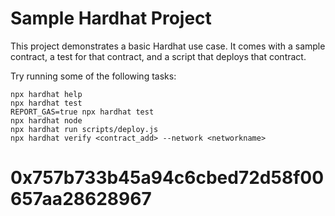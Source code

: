 <!-- @format -->

# Sample Hardhat Project

This project demonstrates a basic Hardhat use case. It comes with a sample contract, a test for that contract, and a script that deploys that contract.

Try running some of the following tasks:

```shell
npx hardhat help
npx hardhat test
REPORT_GAS=true npx hardhat test
npx hardhat node
npx hardhat run scripts/deploy.js
npx hardhat verify <contract_add> --network <networkname>
```

# 0x757b733b45a94c6cbed72d58f00657aa28628967
